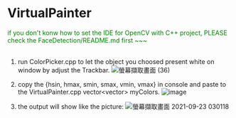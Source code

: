 # VirtualPainter

<font color="green">if you don't konw how to set the IDE for OpenCV with C++ project, PLEASE check the FaceDetection/README.md first ~~~</font>
<br>
<br>
  1. run ColorPicker.cpp to let the object you choosed present white on window by adjust the Trackbar.
  ![螢幕擷取畫面 (36)](https://user-images.githubusercontent.com/76464072/134405793-5a5af20d-28f4-4997-a10c-ecbf800e26fc.png)
  
  2. copy the {hsin, hmax, smin, smax, vmin, vmax} in console and paste to the VirtualPainter.cpp vector<vector<int>> myColors.
  ![image](https://user-images.githubusercontent.com/76464072/134406076-7b97ce48-80f7-4b62-855f-4d61044c28eb.png)

  3. the output will show like the picture:
  ![螢幕擷取畫面 2021-09-23 030118](https://user-images.githubusercontent.com/76464072/134405541-24e41a4a-de80-446f-a931-f0ae6b664869.png)
